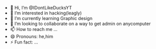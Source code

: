 - 👋 Hi, I’m @IDontLikeDucksYT
- 👀 I’m interested in hacking(leagly)
- 🌱 I’m currently learning Graphic design
- 💞️ I’m looking to collaborate on a way to get admin on anycomputer
- 📫 How to reach me ...
- 😄 Pronouns: he,him
- ⚡ Fun fact: ...

<!---
IDontLikeDucksYT/IDontLikeDucksYT is a ✨ special ✨ repository because its `README.md` (this file) appears on your GitHub profile.
You can click the Preview link to take a look at your changes.
--->
